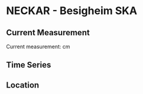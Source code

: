 # NECKAR - Besigheim SKA

## Current Measurement

Current measurement: <Value topic="rivers/pegel-online/NECKAR/Besigheim SKA/measurementValue"/> cm

## Time Series

<TimeSeries topic="rivers/pegel-online/NECKAR/Besigheim SKA/measurementValue" period="week" />

## Location

<WorldMap>
  <Marker lat="49.007331727863715" lon="9.152409807968652" labelTopic="rivers/pegel-online/NECKAR/Besigheim SKA" />
</WorldMap>
